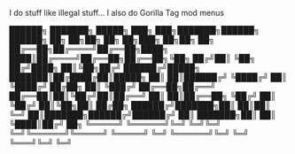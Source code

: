 I do stuff like illegal stuff...
I also do Gorilla Tag mod menus 

██████╗ ███████╗ █████╗ ███╗   ███╗███████╗██████╗ ██████╗ ██╗   ██╗██╗  ██╗   ██╗███╗   ██╗██╗  ██╗
██╔══██╗██╔════╝██╔══██╗████╗ ████║██╔════╝██╔══██╗██╔══██╗╚██╗ ██╔╝██║  ╚██╗ ██╔╝████╗  ██║╚██╗██╔╝
██████╔╝█████╗  ███████║██╔████╔██║█████╗  ██║  ██║██████╔╝ ╚████╔╝ ██║   ╚████╔╝ ██╔██╗ ██║ ╚███╔╝ 
██╔══██╗██╔══╝  ██╔══██║██║╚██╔╝██║██╔══╝  ██║  ██║██╔══██╗  ╚██╔╝  ██║    ╚██╔╝  ██║╚██╗██║ ██╔██╗ 
██████╔╝███████╗██║  ██║██║ ╚═╝ ██║███████╗██████╔╝██████╔╝   ██║   ███████╗██║   ██║ ╚████║██╔╝ ██╗
╚═════╝ ╚══════╝╚═╝  ╚═╝╚═╝     ╚═╝╚══════╝╚═════╝ ╚═════╝    ╚═╝   ╚══════╝╚═╝   ╚═╝  ╚═══╝╚═╝  ╚═╝
                                                                                                    
